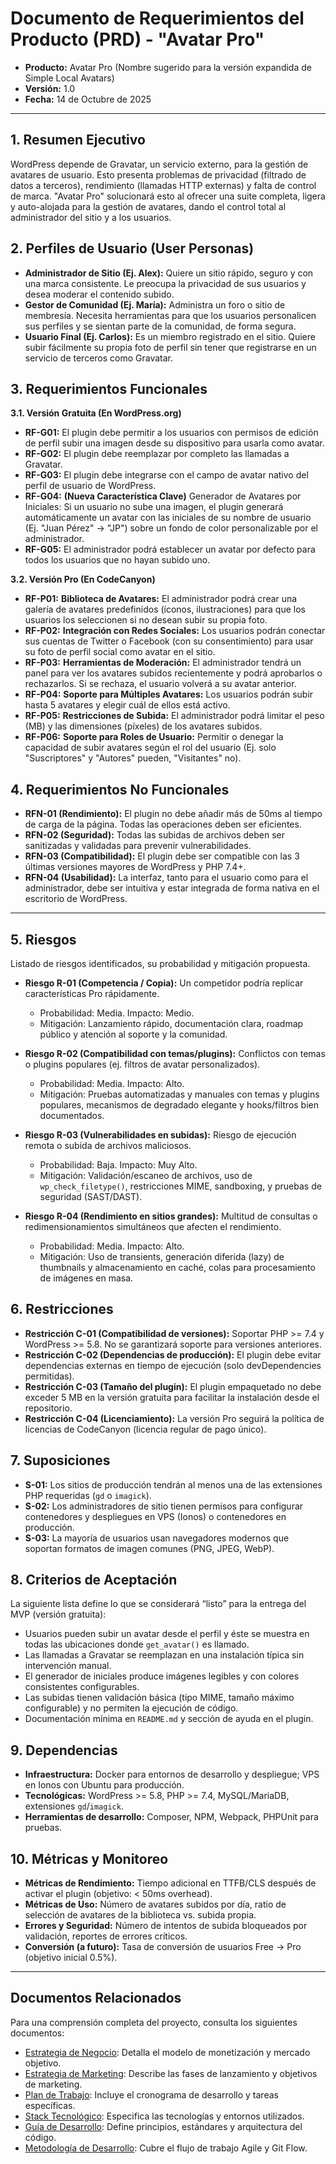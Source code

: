 # Documento de Requerimientos del Producto (PRD) - "Avatar Pro"

* **Producto:** Avatar Pro (Nombre sugerido para la versión expandida de Simple Local Avatars)
* **Versión:** 1.0
* **Fecha:** 14 de Octubre de 2025

---

## 1. Resumen Ejecutivo

WordPress depende de Gravatar, un servicio externo, para la gestión de avatares de usuario. Esto presenta problemas de privacidad (filtrado de datos a terceros), rendimiento (llamadas HTTP externas) y falta de control de marca. "Avatar Pro" solucionará esto al ofrecer una suite completa, ligera y auto-alojada para la gestión de avatares, dando el control total al administrador del sitio y a los usuarios.

## 2. Perfiles de Usuario (User Personas)

* **Administrador de Sitio (Ej. Alex):** Quiere un sitio rápido, seguro y con una marca consistente. Le preocupa la privacidad de sus usuarios y desea moderar el contenido subido.
* **Gestor de Comunidad (Ej. María):** Administra un foro o sitio de membresía. Necesita herramientas para que los usuarios personalicen sus perfiles y se sientan parte de la comunidad, de forma segura.
* **Usuario Final (Ej. Carlos):** Es un miembro registrado en el sitio. Quiere subir fácilmente su propia foto de perfil sin tener que registrarse en un servicio de terceros como Gravatar.

## 3. Requerimientos Funcionales

**3.1. Versión Gratuita (En WordPress.org)**

* **RF-G01:** El plugin debe permitir a los usuarios con permisos de edición de perfil subir una imagen desde su dispositivo para usarla como avatar.
* **RF-G02:** El plugin debe reemplazar por completo las llamadas a Gravatar.
* **RF-G03:** El plugin debe integrarse con el campo de avatar nativo del perfil de usuario de WordPress.
* **RF-G04:** **(Nueva Característica Clave)** Generador de Avatares por Iniciales: Si un usuario no sube una imagen, el plugin generará automáticamente un avatar con las iniciales de su nombre de usuario (Ej. "Juan Pérez" -> "JP") sobre un fondo de color personalizable por el administrador.
* **RF-G05:** El administrador podrá establecer un avatar por defecto para todos los usuarios que no hayan subido uno.

**3.2. Versión Pro (En CodeCanyon)**

* **RF-P01:** **Biblioteca de Avatares:** El administrador podrá crear una galería de avatares predefinidos (íconos, ilustraciones) para que los usuarios los seleccionen si no desean subir su propia foto.
* **RF-P02:** **Integración con Redes Sociales:** Los usuarios podrán conectar sus cuentas de Twitter o Facebook (con su consentimiento) para usar su foto de perfil social como avatar en el sitio.
* **RF-P03:** **Herramientas de Moderación:** El administrador tendrá un panel para ver los avatares subidos recientemente y podrá aprobarlos o rechazarlos. Si se rechaza, el usuario volverá a su avatar anterior.
* **RF-P04:** **Soporte para Múltiples Avatares:** Los usuarios podrán subir hasta 5 avatares y elegir cuál de ellos está activo.
* **RF-P05:** **Restricciones de Subida:** El administrador podrá limitar el peso (MB) y las dimensiones (píxeles) de los avatares subidos.
* **RF-P06:** **Soporte para Roles de Usuario:** Permitir o denegar la capacidad de subir avatares según el rol del usuario (Ej. solo "Suscriptores" y "Autores" pueden, "Visitantes" no).

## 4. Requerimientos No Funcionales

* **RFN-01 (Rendimiento):** El plugin no debe añadir más de 50ms al tiempo de carga de la página. Todas las operaciones deben ser eficientes.
* **RFN-02 (Seguridad):** Todas las subidas de archivos deben ser sanitizadas y validadas para prevenir vulnerabilidades.
* **RFN-03 (Compatibilidad):** El plugin debe ser compatible con las 3 últimas versiones mayores de WordPress y PHP 7.4+.
* **RFN-04 (Usabilidad):** La interfaz, tanto para el usuario como para el administrador, debe ser intuitiva y estar integrada de forma nativa en el escritorio de WordPress.

---

## 5. Riesgos

Listado de riesgos identificados, su probabilidad y mitigación propuesta.

- **Riesgo R-01 (Competencia / Copia):** Un competidor podría replicar características Pro rápidamente.
	- Probabilidad: Media. Impacto: Medio.
	- Mitigación: Lanzamiento rápido, documentación clara, roadmap público y atención al soporte y la comunidad.

- **Riesgo R-02 (Compatibilidad con temas/plugins):** Conflictos con temas o plugins populares (ej. filtros de avatar personalizados).
	- Probabilidad: Media. Impacto: Alto.
	- Mitigación: Pruebas automatizadas y manuales con temas y plugins populares, mecanismos de degradado elegante y hooks/filtros bien documentados.

- **Riesgo R-03 (Vulnerabilidades en subidas):** Riesgo de ejecución remota o subida de archivos maliciosos.
	- Probabilidad: Baja. Impacto: Muy Alto.
	- Mitigación: Validación/escaneo de archivos, uso de `wp_check_filetype()`, restricciones MIME, sandboxing, y pruebas de seguridad (SAST/DAST).

- **Riesgo R-04 (Rendimiento en sitios grandes):** Multitud de consultas o redimensionamientos simultáneos que afecten el rendimiento.
	- Probabilidad: Media. Impacto: Alto.
	- Mitigación: Uso de transients, generación diferida (lazy) de thumbnails y almacenamiento en caché, colas para procesamiento de imágenes en masa.

## 6. Restricciones

- **Restricción C-01 (Compatibilidad de versiones):** Soportar PHP >= 7.4 y WordPress >= 5.8. No se garantizará soporte para versiones anteriores.
- **Restricción C-02 (Dependencias de producción):** El plugin debe evitar dependencias externas en tiempo de ejecución (solo devDependencies permitidas).
- **Restricción C-03 (Tamaño del plugin):** El plugin empaquetado no debe exceder 5 MB en la versión gratuita para facilitar la instalación desde el repositorio.
- **Restricción C-04 (Licenciamiento):** La versión Pro seguirá la política de licencias de CodeCanyon (licencia regular de pago único).

## 7. Suposiciones

- **S-01:** Los sitios de producción tendrán al menos una de las extensiones PHP requeridas (`gd` o `imagick`).
- **S-02:** Los administradores de sitio tienen permisos para configurar contenedores y despliegues en VPS (Ionos) o contenedores en producción.
- **S-03:** La mayoría de usuarios usan navegadores modernos que soportan formatos de imagen comunes (PNG, JPEG, WebP).

## 8. Criterios de Aceptación

La siguiente lista define lo que se considerará “listo” para la entrega del MVP (versión gratuita):

- Usuarios pueden subir un avatar desde el perfil y éste se muestra en todas las ubicaciones donde `get_avatar()` es llamado.
- Las llamadas a Gravatar se reemplazan en una instalación típica sin intervención manual.
- El generador de iniciales produce imágenes legibles y con colores consistentes configurables.
- Las subidas tienen validación básica (tipo MIME, tamaño máximo configurable) y no permiten la ejecución de código.
- Documentación mínima en `README.md` y sección de ayuda en el plugin.

## 9. Dependencias

- **Infraestructura:** Docker para entornos de desarrollo y despliegue; VPS en Ionos con Ubuntu para producción.
- **Tecnológicas:** WordPress >= 5.8, PHP >= 7.4, MySQL/MariaDB, extensiones `gd`/`imagick`.
- **Herramientas de desarrollo:** Composer, NPM, Webpack, PHPUnit para pruebas.

## 10. Métricas y Monitoreo

- **Métricas de Rendimiento:** Tiempo adicional en TTFB/CLS después de activar el plugin (objetivo: < 50ms overhead).
- **Métricas de Uso:** Número de avatares subidos por día, ratio de selección de avatares de la biblioteca vs. subida propia.
- **Errores y Seguridad:** Número de intentos de subida bloqueados por validación, reportes de errores críticos.
- **Conversión (a futuro):** Tasa de conversión de usuarios Free → Pro (objetivo inicial 0.5%).

---

## Documentos Relacionados

Para una comprensión completa del proyecto, consulta los siguientes documentos:

- [Estrategia de Negocio](02_Estrategia_de_Negocio.md): Detalla el modelo de monetización y mercado objetivo.
- [Estrategia de Marketing](03_Estrategia_de_Marketing.md): Describe las fases de lanzamiento y objetivos de marketing.
- [Plan de Trabajo](04_Plan_de_Trabajo.md): Incluye el cronograma de desarrollo y tareas específicas.
- [Stack Tecnológico](05_Stack_Tecnologico.md): Especifica las tecnologías y entornos utilizados.
- [Guía de Desarrollo](06_Guia_de_Desarrollo.md): Define principios, estándares y arquitectura del código.
- [Metodología de Desarrollo](07_Metodologia_de_Desarrollo.md): Cubre el flujo de trabajo Agile y Git Flow.